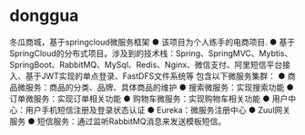 # donggua

冬瓜商城，基于springcloud微服务框架
● 该项目为个人练手的电商项目.
● 基于SpringCloud的分布式项目。涉及到的技术栈：Spring、SpringMVC、Mybtis、SpringBoot、RabbitMQ、MySql、Redis、Nginx、微信支付、阿里短信平台接入、基于JWT实现的单点登录、FastDFS文件系统等
包含以下微服务集群：
● 商品微服务：商品的分类、品牌、具体商品的维护
● 搜索微服务：实现搜索功能
● 订单微服务：实现订单相关功能
● 购物车微服务：实现购物车相关功能
● 用户中心：用户手机短信注册及登录状态认证
● Eureka：微服务注册中心
● Zuul网关服务
● 短信服务：通过监听RabbitMQ消息来发送模板短信。
